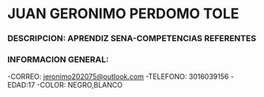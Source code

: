 # JUAN GERONIMO PERDOMO TOLE 

### DESCRIPCION: APRENDIZ SENA-COMPETENCIAS REFERENTES

### INFORMACION GENERAL: 
-CORREO: jeronimo202075@outlook.com
-TELEFONO: 3016039156
-EDAD:17
-COLOR: NEGRO,BLANCO


